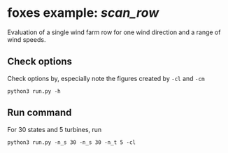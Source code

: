 # foxes example: _scan\_row_

Evaluation of a single wind farm row for one wind direction and a range of wind speeds.

## Check options
Check options by, especially note the figures created by `-cl` and `-cm`
```
python3 run.py -h
```

## Run command
For 30 states and 5 turbines, run
```
python3 run.py -n_s 30 -n_s 30 -n_t 5 -cl
```
